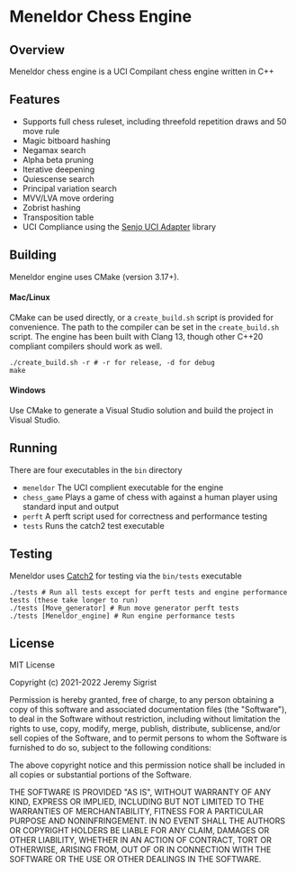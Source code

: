 # Meneldor Chess Engine

## Overview

Meneldor chess engine is a UCI Compilant chess engine written in C++

## Features

  - Supports full chess ruleset, including threefold repetition draws and 50 move rule
  - Magic bitboard hashing
  - Negamax search
  - Alpha beta pruning
  - Iterative deepening
  - Quiescense search
  - Principal variation search
  - MVV/LVA move ordering
  - Zobrist hashing
  - Transposition table
  - UCI Compliance using the [Senjo UCI Adapter](https://github.com/zd3nik/SenjoUCIAdapter) library

## Building

Meneldor engine uses CMake (version 3.17+). 

#### Mac/Linux

CMake can be used directly, or a `create_build.sh` script is provided for convenience. The path to the compiler
can be set in the `create_build.sh` script. The engine has been built with Clang 13, though other C++20 compliant compilers should work as well.


```
./create_build.sh -r # -r for release, -d for debug
make
```

#### Windows

Use CMake to generate a Visual Studio solution and build the project in Visual Studio.

## Running

There are four executables in the `bin` directory

  - `meneldor` The UCI complient executable for the engine
  - `chess_game` Plays a game of chess with against a human player using standard input and output
  - `perft` A perft script used for correctness and performance testing
  - `tests` Runs the catch2 test executable

## Testing

Meneldor uses [Catch2](https://github.com/catchorg/Catch2) for testing via the `bin/tests` executable

```
./tests # Run all tests except for perft tests and engine performance tests (these take longer to run)
./tests [Move_generator] # Run move generator perft tests
./tests [Meneldor_engine] # Run engine performance tests
```

## License

MIT License

Copyright (c) 2021-2022 Jeremy Sigrist

Permission is hereby granted, free of charge, to any person obtaining a copy
of this software and associated documentation files (the "Software"), to deal
in the Software without restriction, including without limitation the rights
to use, copy, modify, merge, publish, distribute, sublicense, and/or sell
copies of the Software, and to permit persons to whom the Software is
furnished to do so, subject to the following conditions:

The above copyright notice and this permission notice shall be included in all
copies or substantial portions of the Software.

THE SOFTWARE IS PROVIDED "AS IS", WITHOUT WARRANTY OF ANY KIND, EXPRESS OR
IMPLIED, INCLUDING BUT NOT LIMITED TO THE WARRANTIES OF MERCHANTABILITY,
FITNESS FOR A PARTICULAR PURPOSE AND NONINFRINGEMENT. IN NO EVENT SHALL THE
AUTHORS OR COPYRIGHT HOLDERS BE LIABLE FOR ANY CLAIM, DAMAGES OR OTHER
LIABILITY, WHETHER IN AN ACTION OF CONTRACT, TORT OR OTHERWISE, ARISING FROM,
OUT OF OR IN CONNECTION WITH THE SOFTWARE OR THE USE OR OTHER DEALINGS IN THE
SOFTWARE.

